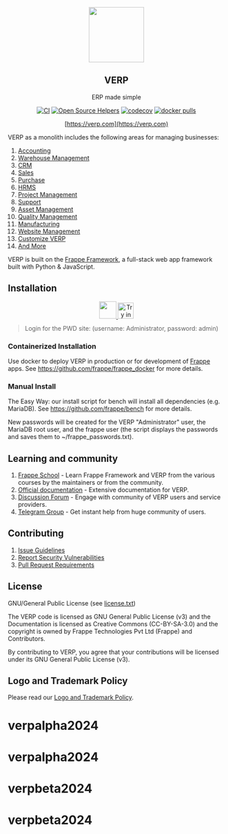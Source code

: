 <div align="center">
    <a href="https://verp.com">
        <img src="https://raw.githubusercontent.com/frappe/verp/develop/verp/public/images/verp-logo.png" height="128">
    </a>
    <h2>VERP</h2>
    <p align="center">
        <p>ERP made simple</p>
    </p>

[![CI](https://github.com/frappe/verp/actions/workflows/server-tests-mariadb.yml/badge.svg?event=schedule)](https://github.com/frappe/verp/actions/workflows/server-tests-mariadb.yml)
[![Open Source Helpers](https://www.codetriage.com/frappe/verp/badges/users.svg)](https://www.codetriage.com/frappe/verp)
[![codecov](https://codecov.io/gh/frappe/verp/branch/develop/graph/badge.svg?token=0TwvyUg3I5)](https://codecov.io/gh/frappe/verp)
[![docker pulls](https://img.shields.io/docker/pulls/frappe/verp-worker.svg)](https://hub.docker.com/r/frappe/verp-worker)

[https://verp.com](https://verp.com)

</div>

VERP as a monolith includes the following areas for managing businesses:

1. [Accounting](https://verp.com/open-source-accounting)
1. [Warehouse Management](https://verp.com/distribution/warehouse-management-system)
1. [CRM](https://verp.com/open-source-crm)
1. [Sales](https://verp.com/open-source-sales-purchase)
1. [Purchase](https://verp.com/open-source-sales-purchase)
1. [HRMS](https://verp.com/open-source-hrms)
1. [Project Management](https://verp.com/open-source-projects)
1. [Support](https://verp.com/open-source-help-desk-software)
1. [Asset Management](https://verp.com/open-source-asset-management-software)
1. [Quality Management](https://verp.com/docs/user/manual/en/quality-management)
1. [Manufacturing](https://verp.com/open-source-manufacturing-erp-software)
1. [Website Management](https://verp.com/open-source-website-builder-software)
1. [Customize VERP](https://verp.com/docs/user/manual/en/customize-verp)
1. [And More](https://verp.com/docs/user/manual/en/)

VERP is built on the [Frappe Framework](https://github.com/frappe/frappe), a full-stack web app framework built with Python & JavaScript.

## Installation

<div align="center" style="max-height: 40px;">
    <a href="https://frappecloud.com/verp/signup">
        <img src=".github/try-on-f-cloud-button.svg" height="40">
    </a>
    <a href="https://labs.play-with-docker.com/?stack=https://raw.githubusercontent.com/frappe/frappe_docker/main/pwd.yml">
      <img src="https://raw.githubusercontent.com/play-with-docker/stacks/master/assets/images/button.png" alt="Try in PWD" height="37"/>
    </a>
</div>

> Login for the PWD site: (username: Administrator, password: admin)

### Containerized Installation

Use docker to deploy VERP in production or for development of [Frappe](https://github.com/frappe/frappe) apps. See https://github.com/frappe/frappe_docker for more details.

### Manual Install

The Easy Way: our install script for bench will install all dependencies (e.g. MariaDB). See https://github.com/frappe/bench for more details.

New passwords will be created for the VERP "Administrator" user, the MariaDB root user, and the frappe user (the script displays the passwords and saves them to ~/frappe_passwords.txt).


## Learning and community

1. [Frappe School](https://frappe.school) - Learn Frappe Framework and VERP from the various courses by the maintainers or from the community.
2. [Official documentation](https://docs.verp.com/) - Extensive documentation for VERP.
3. [Discussion Forum](https://discuss.verp.com/) - Engage with community of VERP users and service providers.
4. [Telegram Group](https://verp_public.t.me) - Get instant help from huge community of users.


## Contributing

1. [Issue Guidelines](https://github.com/frappe/verp/wiki/Issue-Guidelines)
1. [Report Security Vulnerabilities](https://verp.com/security)
1. [Pull Request Requirements](https://github.com/frappe/verp/wiki/Contribution-Guidelines)

## License

GNU/General Public License (see [license.txt](license.txt))

The VERP code is licensed as GNU General Public License (v3) and the Documentation is licensed as Creative Commons (CC-BY-SA-3.0) and the copyright is owned by Frappe Technologies Pvt Ltd (Frappe) and Contributors.

By contributing to VERP, you agree that your contributions will be licensed under its GNU General Public License (v3).

## Logo and Trademark Policy

Please read our [Logo and Trademark Policy](TRADEMARK_POLICY.md).
# verpalpha2024
# verpalpha2024
# verpbeta2024
# verpbeta2024
